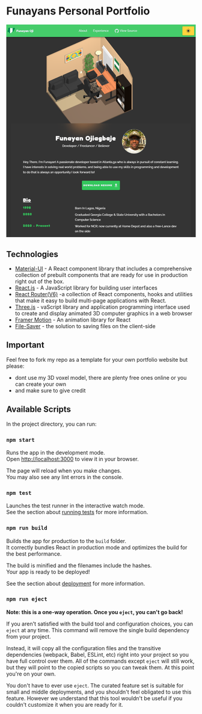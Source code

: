 # Funayans Personal Portfolio


![img](./portfolio_website_img.png)

## Technologies
- [Material-UI](https://mui.com/material-ui/getting-started/overview/) - A React component library that includes a comprehensive collection of prebuilt components that are ready for use in production right out of the box.
- [React.js](https://reactjs.org/) - A JavaScript library for building user interfaces
- [React Router(V6)](https://reactjs.org/) -a collection of React components, hooks and utilities that make it easy to build multi-page applications with React.
- [Three.js](https://threejs.org/) - vaScript library and application programming interface used to create and display animated 3D computer graphics in a web browser
- [Framer Motion](https://www.framer.com/motion/) - An animation library for React
- [File-Saver](https://www.npmjs.com/package/file-saver) -  the solution to saving files on the client-side

## Important
Feel free to fork my repo as a template for your own portfolio website but please:
- dont use my 3D voxel model, there are plenty free ones online or you can create your own
-  and make sure to give credit
## Available Scripts

In the project directory, you can run:

### `npm start`

Runs the app in the development mode.\
Open [http://localhost:3000](http://localhost:3000) to view it in your browser.

The page will reload when you make changes.\
You may also see any lint errors in the console.

### `npm test`

Launches the test runner in the interactive watch mode.\
See the section about [running tests](https://facebook.github.io/create-react-app/docs/running-tests) for more information.

### `npm run build`

Builds the app for production to the `build` folder.\
It correctly bundles React in production mode and optimizes the build for the best performance.

The build is minified and the filenames include the hashes.\
Your app is ready to be deployed!

See the section about [deployment](https://facebook.github.io/create-react-app/docs/deployment) for more information.

### `npm run eject`

**Note: this is a one-way operation. Once you `eject`, you can't go back!**

If you aren't satisfied with the build tool and configuration choices, you can `eject` at any time. This command will remove the single build dependency from your project.

Instead, it will copy all the configuration files and the transitive dependencies (webpack, Babel, ESLint, etc) right into your project so you have full control over them. All of the commands except `eject` will still work, but they will point to the copied scripts so you can tweak them. At this point you're on your own.

You don't have to ever use `eject`. The curated feature set is suitable for small and middle deployments, and you shouldn't feel obligated to use this feature. However we understand that this tool wouldn't be useful if you couldn't customize it when you are ready for it.

